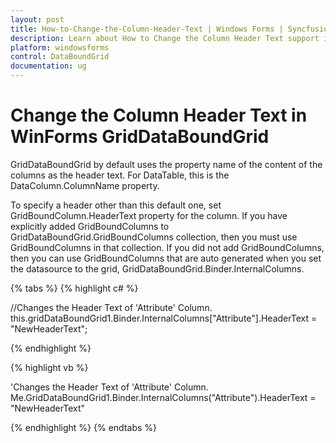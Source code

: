 ```yaml
---
layout: post
title: How-to-Change-the-Column-Header-Text | Windows Forms | Syncfusion
description: Learn about How to Change the Column Header Text support in Syncfusion Windows Forms GridDataBoundGrid(Classic) control and more details.
platform: windowsforms
control: DataBoundGrid
documentation: ug
---
```


# Change the Column Header Text in WinForms GridDataBoundGrid

GridDataBoundGrid by default uses the property name of the content of the columns as the header text. For DataTable, this is the DataColumn.ColumnName property.

To specify a header other than this default one, set GridBoundColumn.HeaderText property for the column. If you have explicitly added GridBoundColumns to GridDataBoundGrid.GridBoundColumns collection, then you must use GridBoundColumns in that collection. If you did not add GridBoundColumns, then you can use GridBoundColumns that are auto generated when you set the datasource to the grid, GridDataBoundGrid.Binder.InternalColumns. 

{% tabs %}
{% highlight c# %}

//Changes the Header Text of 'Attribute' Column.
this.gridDataBoundGrid1.Binder.InternalColumns["Attribute"].HeaderText = "NewHeaderText";

{% endhighlight %}

{% highlight vb %}

'Changes the Header Text of 'Attribute' Column.
 Me.GridDataBoundGrid1.Binder.InternalColumns("Attribute").HeaderText = "NewHeaderText"

{% endhighlight %}
{% endtabs %}
